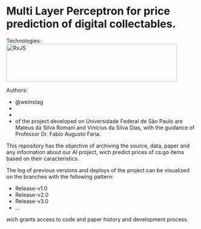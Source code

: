 # Multi Layer Perceptron for price prediction of digital collectables.

Technologies:
<br>
<a href="https://pandas.pydata.org/" title="Pandas"><img src="https://github.com/get-icon/geticon/raw/master/icons/pandas-logo.svg" alt="RxJS" width="450px" height="100px"></a>

Authors:
 - @weinstag
 -
 -
 - of the project developed on Universidade Federal de São Paulo are Mateus da Silva Romani and Vinícius da Silva Dias, with the guidance of Professor Dr. Fabio Augusto Faria.

This repository has the objective of archiving the source, data, paper and any information about our AI project, wich predict prices of cs:go items based on their caracteristics.

The log of previous versions and deploys of the project can be visualized on the branches with the following pattern:
 - Release-v1.0
 - Release-v2.0
 - Release-v3.0
 - ...
   
wich grants access to code and paper history and development process.
